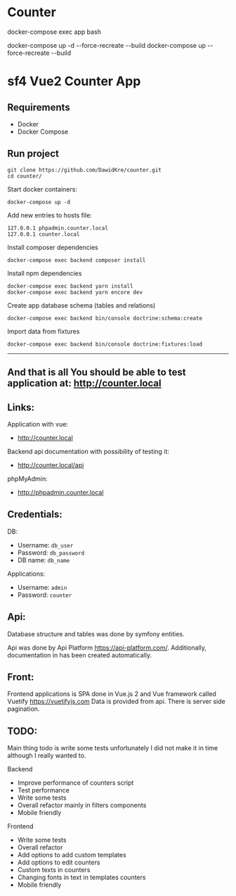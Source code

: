 # Counter
docker-compose exec app bash

docker-compose up -d --force-recreate --build
docker-compose up --force-recreate --build


sf4 Vue2 Counter App
========================

Requirements
---
 * Docker
 * Docker Compose
    

Run project
---
```
git clone https://github.com/DawidKre/counter.git
cd counter/
```
Start docker containers:
```
docker-compose up -d
```
Add new entries to hosts file:
```
127.0.0.1 phpadmin.counter.local
127.0.0.1 counter.local
```
Install composer dependencies
```
docker-compose exec backend composer install
```
Install npm dependencies
```
docker-compose exec backend yarn install
docker-compose exec backend yarn encore dev
```
Create app database schema (tables and relations)
```
docker-compose exec backend bin/console doctrine:schema:create 
```
Import data from fixtures
```
docker-compose exec backend bin/console doctrine:fixtures:load
```
---
And that is all
You should be able to test application at:
http://counter.local
---
Links:
---
Application with vue:

- http://counter.local

Backend api documentation with possibility of testing it:

- http://counter.local/api

phpMyAdmin:

- http://phpadmin.counter.local

Credentials:
---
DB:
- Username: `db_user`
- Password: `db_password`
- DB name: `db_name`

Applications:
- Username: `admin`
- Password: `counter`


Api:
---
Database structure and tables was done by symfony entities.

Api was done by Api Platform https://api-platform.com/.
Additionally, documentation in  has been created automatically.

Front:
---
Frontend applications is SPA done in Vue.js 2 and Vue framework called Vuetify https://vuetifyjs.com
Data is provided from api. There is server side pagination.

TODO:
---
Main thing todo is write some tests unfortunately I did not make it in time although I really wanted to.

Backend
- Improve performance of counters script
- Test performance
- Write some tests
- Overall refactor mainly in filters components
- Mobile friendly

Frontend 
- Write some tests
- Overall refactor
- Add options to add custom templates
- Add options to edit counters
- Custom texts in counters
- Changing fonts in text in templates counters
- Mobile friendly
